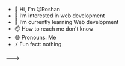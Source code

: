 - 👋 Hi, I’m @Roshan
- 👀 I’m interested in web development
- 🌱 I’m currently learning Web development
- 📫 How to reach me don't know
- 😄 Pronouns: Me
- ⚡ Fun fact: nothing

<!---
Rosh-fn/Rosh-fn is a ✨ special ✨ repository because its `README.md` (this file) appears on your GitHub profile.
You can click the Preview link to take a look at your changes. 💞️ I’m looking to collaborate on ...--->
--->
